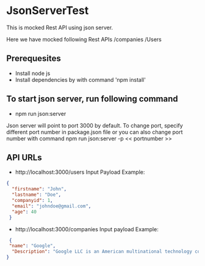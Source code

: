 # JsonServerTest
This is mocked Rest API using json server.

Here we have mocked following Rest APIs
/companies
/Users

## Prerequesites
* Install node js
* Install dependencies by with command 'npm install'

## To start json server, run following command
* npm run json:server

Json server will point to port 3000 by default. To change port, specify different port number in package.json file or you can also change port number with command npm run json:server -p << portnumber >>
  
  
  ## API URLs
  * http://localhost:3000/users
  Input Payload Example:
  ```json
  {
    "firstname": "John",
    "lastname": "Doe",
    "companyid": 1,
    "email": "johndoe@gmail.com",
    "age": 40
   }
  ```
  
  * http://localhost:3000/companies
  Input payload Example:
  ```json
   {
   "name": "Google",
    "Description": "Google LLC is an American multinational technology company that specializes in Internet-related services      and products, which include online advertising technologies, search engine, cloud computing, software, and hardware."
  }
  ```
  

